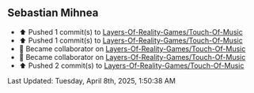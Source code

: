 <h2>Sebastian Mihnea</h2>

<!--RECENT_ACTIVITY:start-->
- ⬆️ Pushed 1 commit(s) to [Layers-Of-Reality-Games/Touch-Of-Music](https://github.com/Layers-Of-Reality-Games/Touch-Of-Music)<br>
- ⬆️ Pushed 1 commit(s) to [Layers-Of-Reality-Games/Touch-Of-Music](https://github.com/Layers-Of-Reality-Games/Touch-Of-Music)<br>
- 🤝 Became collaborator on [Layers-Of-Reality-Games/Touch-Of-Music](https://github.com/Layers-Of-Reality-Games/Touch-Of-Music)<br>
- 🤝 Became collaborator on [Layers-Of-Reality-Games/Touch-Of-Music](https://github.com/Layers-Of-Reality-Games/Touch-Of-Music)<br>
- ⬆️ Pushed 2 commit(s) to [Layers-Of-Reality-Games/Touch-Of-Music](https://github.com/Layers-Of-Reality-Games/Touch-Of-Music)<br>
<!--RECENT_ACTIVITY:end-->
<!--RECENT_ACTIVITY:last_update-->
Last Updated: Tuesday, April 8th, 2025, 1:50:38 AM
<!--RECENT_ACTIVITY:last_update_end-->

<!---LOL-STATS-START-HERE--->
<!---LOL-STATS-END-HERE--->
